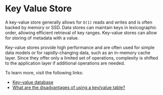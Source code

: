 # Key Value Store

A key-value store generally allows for `O(1)` reads and writes and is often backed by memory or SSD. Data stores can maintain keys in lexicographic order, allowing efficient retrieval of key ranges. Key-value stores can allow for storing of metadata with a value.

Key-value stores provide high performance and are often used for simple data models or for rapidly-changing data, such as an in-memory cache layer. Since they offer only a limited set of operations, complexity is shifted to the application layer if additional operations are needed.

To learn more, visit the following links:

- [Key–value database](https://en.wikipedia.org/wiki/Key%E2%80%93value_database)
- [What are the disadvantages of using a key/value table?](https://stackoverflow.com/questions/4056093/what-are-the-disadvantages-of-using-a-key-value-table-over-nullable-columns-or)